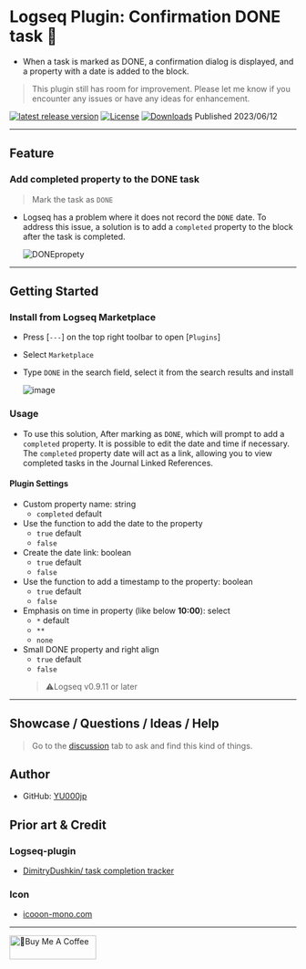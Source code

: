 # Logseq Plugin: Confirmation DONE task 💪

- When a task is marked as DONE, a confirmation dialog is displayed, and a property with a date is added to the block.

> This plugin still has room for improvement. Please let me know if you encounter any issues or have any ideas for enhancement.

[![latest release version](https://img.shields.io/github/v/release/YU000jp/logseq-plugin-confirmation-done-task)](https://github.com/YU000jp/logseq-plugin-confirmation-done-task/releases)
[![License](https://img.shields.io/github/license/YU000jp/logseq-plugin-confirmation-done-task?color=blue)](https://github.com/YU000jp/logseq-plugin-confirmation-done-task/LICENSE)
[![Downloads](https://img.shields.io/github/downloads/YU000jp/logseq-plugin-confirmation-done-task/total.svg)](https://github.com/YU000jp/logseq-plugin-confirmation-done-task/releases)
 Published 2023/06/12

---

## Feature

### Add completed property to the DONE task

> Mark the task as `DONE`

- Logseq has a problem where it does not record the `DONE` date. To address this issue, a solution is to add a `completed` property to the block after the task is completed. 

   ![DONEpropety](https://github.com/YU000jp/logseq-plugin-confirmation-done-task/assets/111847207/2e7a224f-6efe-4f30-91d9-0e020c2274ce)

---

## Getting Started

### Install from Logseq Marketplace

- Press [`---`] on the top right toolbar to open [`Plugins`]
- Select `Marketplace`
- Type `DONE` in the search field, select it from the search results and install

   ![image](https://github.com/YU000jp/logseq-plugin-confirmation-done-task/assets/111847207/4b1e6c54-16a9-40d7-98dc-61478b2023cc)

### Usage

- To use this solution, After marking as `DONE`, which will prompt to add a `completed` property. It is possible to edit the date and time if necessary. The `completed` property date will act as a link, allowing you to view completed tasks in the Journal Linked References.

#### Plugin Settings

- Custom property name: string
  - `completed` default
- Use the function to add the date to the property
  - `true` default
  - `false`
- Create the date link: boolean
  - `true` default
  - `false`
- Use the function to add a timestamp to the property: boolean
  - `true` default
  - `false`
- Emphasis on time in property (like below **10:00**): select
  - `*` default
  - `**`
  - `none`
- Small DONE property and right align
  - `true` default
  - `false`
  > ⚠️Logseq v0.9.11 or later

---

## Showcase / Questions / Ideas / Help

> Go to the [discussion](https://github.com/YU000jp/logseq-plugin-confirmation-done-task/discussions) tab to ask and find this kind of things.

## Author

- GitHub: [YU000jp](https://github.com/YU000jp)

## Prior art & Credit

### Logseq-plugin

- [DimitryDushkin/ task completion tracker](https://github.com/DimitryDushkin/logseq-plugin-task-check-date)

### Icon

- [icooon-mono.com](https://icooon-mono.com/13942-%e3%83%9e%e3%83%83%e3%83%81%e3%83%a7%e3%81%ae%e3%82%a4%e3%83%a9%e3%82%b9%e3%83%884/)

---

<a href="https://www.buymeacoffee.com/yu000japan" target="_blank"><img src="https://cdn.buymeacoffee.com/buttons/v2/default-violet.png" alt="🍌Buy Me A Coffee" style="height: 42px;width: 152px" ></a>
